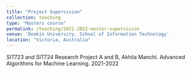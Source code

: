 ```yaml
---
title: "Project Supervision"
collection: teaching
type: "Masters course"
permalink: /teaching/2021-2022-master-supervision
venue: 'Deakin University, School of Information Technology'
location: "Victoria, Australia"
---
```

SIT723 and SIT724 Research Project A and B, Akhila Manchi. Advanced Algorithms for Machine Learning. 2021-2022
